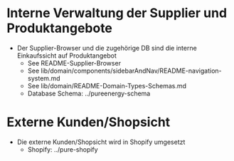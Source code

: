 # Interne Verwaltung der Supplier und Produktangebote
* Der Supplier-Browser und die zugehörige DB sind die interne Einkaufssicht auf Produktangebot
  * See README-Supplier-Browser
  * See lib/domain/components/sidebarAndNav/README-navigation-system.md
  * See lib/domain/README-Domain-Types-Schemas.md  
  * Database Schema: ../pureenergy-schema

# Externe Kunden/Shopsicht
* Die externe Kunden/Shopsicht wird in Shopify umgesetzt
  * Shopify: ../pure-shopify